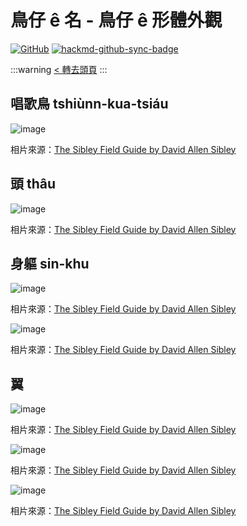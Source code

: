 # 鳥仔 ê 名 - 鳥仔 ê 形體外觀

[![GitHub](https://img.shields.io/badge/GitHub-black?logo=github)](https://github.com/siansiansu/tsiau-a-e-mia)
[![hackmd-github-sync-badge](https://hackmd.io/jF7KDGz8Qg-AZ8O-r2n4OQ/badge)](https://hackmd.io/jF7KDGz8Qg-AZ8O-r2n4OQ)

:::warning
[< 轉去頭頁](https://hackmd.io/@siansiansu/Hy4VzNvha)
:::

## 唱歌鳥 tshiùnn-kua-tsiáu

![image](https://github.com/siansiansu/tsiau-a-e-mia/assets/33391637/aa6b88bc-8105-450f-ab27-8878db56d7cb)

相片來源：[The Sibley Field Guide by David Allen Sibley](https://www.audubon.org/marketplace/sibley-field-guides)

## 頭 thâu

![image](https://github.com/siansiansu/tsiau-a-e-mia/assets/33391637/78b2f185-8e40-42b5-9c7d-34995646bba3)

相片來源：[The Sibley Field Guide by David Allen Sibley](https://www.audubon.org/marketplace/sibley-field-guides)

## 身軀 sin-khu

![image](https://github.com/siansiansu/tsiau-a-e-mia/assets/33391637/d4a07a6a-cbc5-401e-ba80-dd80050b3b92)

相片來源：[The Sibley Field Guide by David Allen Sibley](https://www.audubon.org/marketplace/sibley-field-guides)

![image](https://github.com/siansiansu/tsiau-a-e-mia/assets/33391637/107fe2d7-3fba-4328-b68c-e5b5ed512890)

相片來源：[The Sibley Field Guide by David Allen Sibley](https://www.audubon.org/marketplace/sibley-field-guides)

## 翼

![image](https://github.com/siansiansu/tsiau-a-e-mia/assets/33391637/9c0cc8ea-25c2-48f1-bd5e-151685ced6f7)

相片來源：[The Sibley Field Guide by David Allen Sibley](https://www.audubon.org/marketplace/sibley-field-guides)

![image](https://github.com/siansiansu/tsiau-a-e-mia/assets/33391637/f40e5034-d70b-4eda-b491-1d498b81cb3a)

相片來源：[The Sibley Field Guide by David Allen Sibley](https://www.audubon.org/marketplace/sibley-field-guides)

![image](https://github.com/siansiansu/tsiau-a-e-mia/assets/33391637/e543800b-d9df-4a9a-b49a-bb7ee89b1f28)

相片來源：[The Sibley Field Guide by David Allen Sibley](https://www.audubon.org/marketplace/sibley-field-guides)
